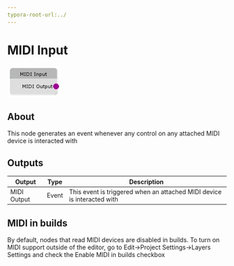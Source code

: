 ```yaml
---
typora-root-url:../
---
```


# MIDI Input

![Midi-Input](/IMG/Midi-Input.png)

## About

This node generates an event whenever any control on any attached MIDI device is interacted with

## Outputs
Output | Type| Description
------------ | -------|------
MIDI Output | Event | This event is triggered when an attached MIDI device is interacted with

## MIDI in builds

By default, nodes that read MIDI devices are disabled in builds. To turn on MIDI support outside of the editor, go to Edit->Project Settings->Layers Settings and check the  Enable MIDI in builds checkbox


